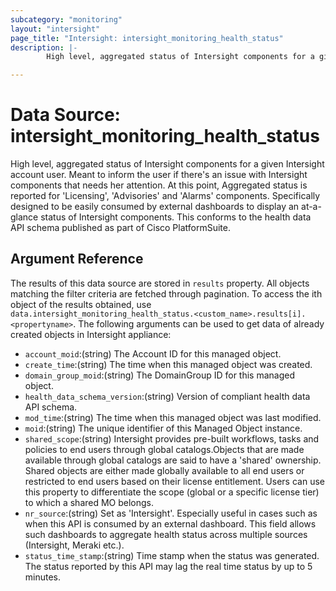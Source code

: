 ```yaml
---
subcategory: "monitoring"
layout: "intersight"
page_title: "Intersight: intersight_monitoring_health_status"
description: |-
        High level, aggregated status of Intersight components for a given Intersight account user. Meant to inform the user if there's an issue with Intersight components that needs her attention. At this point, Aggregated status is reported for 'Licensing', 'Advisories' and 'Alarms' components. Specifically designed to be easily consumed by external dashboards to display an at-a-glance status of Intersight components. This conforms to the health data API schema published as part of Cisco PlatformSuite.

---
```


# Data Source: intersight_monitoring_health_status
High level, aggregated status of Intersight components for a given Intersight account user. Meant to inform the user if there's an issue with Intersight components that needs her attention. At this point, Aggregated status is reported for 'Licensing', 'Advisories' and 'Alarms' components. Specifically designed to be easily consumed by external dashboards to display an at-a-glance status of Intersight components. This conforms to the health data API schema published as part of Cisco PlatformSuite.
## Argument Reference
The results of this data source are stored in `results` property.
All objects matching the filter criteria are fetched through pagination.
To access the ith object of the results obtained, use `data.intersight_monitoring_health_status.<custom_name>.results[i].<propertyname>`.
The following arguments can be used to get data of already created objects in Intersight appliance:
* `account_moid`:(string) The Account ID for this managed object. 
* `create_time`:(string) The time when this managed object was created. 
* `domain_group_moid`:(string) The DomainGroup ID for this managed object. 
* `health_data_schema_version`:(string) Version of compliant health data API schema. 
* `mod_time`:(string) The time when this managed object was last modified. 
* `moid`:(string) The unique identifier of this Managed Object instance. 
* `shared_scope`:(string) Intersight provides pre-built workflows, tasks and policies to end users through global catalogs.Objects that are made available through global catalogs are said to have a 'shared' ownership. Shared objects are either made globally available to all end users or restricted to end users based on their license entitlement. Users can use this property to differentiate the scope (global or a specific license tier) to which a shared MO belongs. 
* `nr_source`:(string) Set as 'Intersight'. Especially useful in cases such as when this API is consumed by an external dashboard. This field allows such dashboards to aggregate health status across multiple  sources (Intersight, Meraki etc.). 
* `status_time_stamp`:(string) Time stamp when the status was generated. The status reported by this API may lag the real time status by up to 5 minutes. 
 
